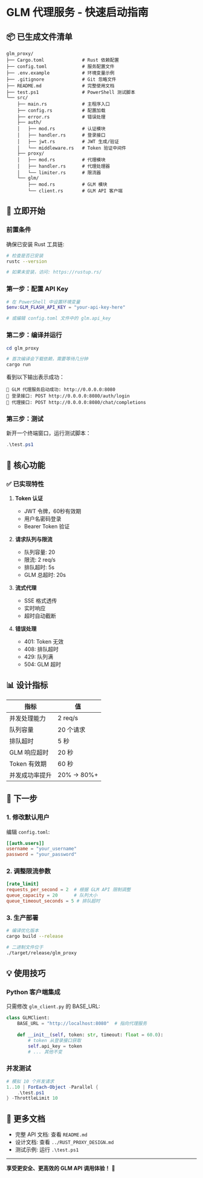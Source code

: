 # GLM 代理服务 - 快速启动指南

## 📦 已生成文件清单

```
glm_proxy/
├── Cargo.toml              # Rust 依赖配置
├── config.toml             # 服务配置文件
├── .env.example            # 环境变量示例
├── .gitignore              # Git 忽略文件
├── README.md               # 完整使用文档
├── test.ps1                # PowerShell 测试脚本
└── src/
    ├── main.rs             # 主程序入口
    ├── config.rs           # 配置加载
    ├── error.rs            # 错误处理
    ├── auth/
    │   ├── mod.rs          # 认证模块
    │   ├── handler.rs      # 登录接口
    │   ├── jwt.rs          # JWT 生成/验证
    │   └── middleware.rs   # Token 验证中间件
    ├── proxy/
    │   ├── mod.rs          # 代理模块
    │   ├── handler.rs      # 代理处理器
    │   └── limiter.rs      # 限流器
    └── glm/
        ├── mod.rs          # GLM 模块
        └── client.rs       # GLM API 客户端
```

## 🚀 立即开始

### 前置条件

确保已安装 Rust 工具链:
```bash
# 检查是否已安装
rustc --version

# 如果未安装，访问: https://rustup.rs/
```

### 第一步：配置 API Key

```powershell
# 在 PowerShell 中设置环境变量
$env:GLM_FLASH_API_KEY = "your-api-key-here"

# 或编辑 config.toml 文件中的 glm.api_key
```

### 第二步：编译并运行

```powershell
cd glm_proxy

# 首次编译会下载依赖，需要等待几分钟
cargo run
```

看到以下输出表示成功：
```
🚀 GLM 代理服务启动成功: http://0.0.0.0:8080
📝 登录接口: POST http://0.0.0.0:8080/auth/login
🔄 代理接口: POST http://0.0.0.0:8080/chat/completions
```

### 第三步：测试

新开一个终端窗口，运行测试脚本：
```powershell
.\test.ps1
```

## 🎯 核心功能

### ✅ 已实现特性

1. **Token 认证**
   - JWT 令牌，60秒有效期
   - 用户名密码登录
   - Bearer Token 验证

2. **请求队列与限流**
   - 队列容量: 20
   - 限流: 2 req/s
   - 排队超时: 5s
   - GLM 总超时: 20s

3. **流式代理**
   - SSE 格式透传
   - 实时响应
   - 超时自动截断

4. **错误处理**
   - 401: Token 无效
   - 408: 排队超时
   - 429: 队列满
   - 504: GLM 超时

## 📊 设计指标

| 指标 | 值 |
|------|-----|
| 并发处理能力 | 2 req/s |
| 队列容量 | 20 个请求 |
| 排队超时 | 5 秒 |
| GLM 响应超时 | 20 秒 |
| Token 有效期 | 60 秒 |
| 并发成功率提升 | 20% → 80%+ |

## 🔧 下一步

### 1. 修改默认用户

编辑 `config.toml`:
```toml
[[auth.users]]
username = "your_username"
password = "your_password"
```

### 2. 调整限流参数

```toml
[rate_limit]
requests_per_second = 2  # 根据 GLM API 限制调整
queue_capacity = 20      # 队列大小
queue_timeout_seconds = 5 # 排队超时
```

### 3. 生产部署

```bash
# 编译优化版本
cargo build --release

# 二进制文件位于
./target/release/glm_proxy
```

## 💡 使用技巧

### Python 客户端集成

只需修改 `glm_client.py` 的 BASE_URL:

```python
class GLMClient:
    BASE_URL = "http://localhost:8080"  # 指向代理服务
    
    def __init__(self, token: str, timeout: float = 60.0):
        # token 从登录接口获取
        self.api_key = token
        # ... 其他不变
```

### 并发测试

```powershell
# 模拟 10 个并发请求
1..10 | ForEach-Object -Parallel {
    .\test.ps1
} -ThrottleLimit 10
```

## 📖 更多文档

- 完整 API 文档: 查看 `README.md`
- 设计文档: 查看 `../RUST_PROXY_DESIGN.md`
- 测试示例: 运行 `.\test.ps1`

---

**享受更安全、更高效的 GLM API 调用体验！** 🎉
